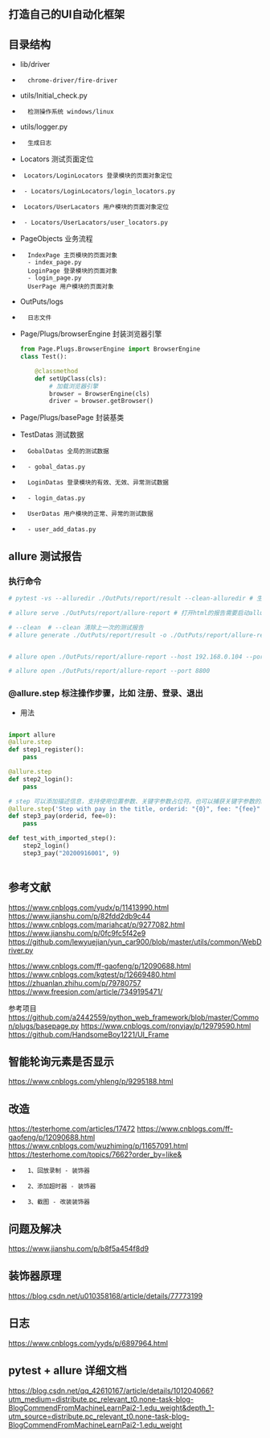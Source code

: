 ## 打造自己的UI自动化框架

## 目录结构
+   lib/driver 
+       chrome-driver/fire-driver
+   utils/Initial_check.py 
+       检测操作系统 windows/linux
+   utils/logger.py
+       生成日志
+   Locators 测试页面定位
+      Locators/LoginLocators 登录模块的页面对象定位
+      - Locators/LoginLocators/login_locators.py
+      Locators/UserLacators 用户模块的页面对象定位
+      - Locators/UserLacators/user_locators.py
+   PageObjects 业务流程
+       IndexPage 主页模块的页面对象
        - index_page.py
        LoginPage 登录模块的页面对象
        - login_page.py
        UserPage 用户模块的页面对象
+   OutPuts/logs
+       日志文件
+   Page/Plugs/browserEngine 封装浏览器引擎
    ```python
    from Page.Plugs.BrowserEngine import BrowserEngine
    class Test():

        @classmethod
        def setUpClass(cls):
            # 加载浏览器引擎
            browser = BrowserEngine(cls)
            driver = browser.getBrowser()
    ```
    
+   Page/Plugs/basePage 封装基类
+   TestDatas 测试数据
+       GobalDatas 全局的测试数据
+       - gobal_datas.py
+       LoginDatas 登录模块的有效、无效、异常测试数据
+       - login_datas.py
+       UserDatas 用户模块的正常、异常的测试数据
+       - user_add_datas.py

## allure 测试报告
### 执行命令
```python
# pytest -vs --alluredir ./OutPuts/report/result --clean-alluredir # 生成原始文件，不能打开html报告

# allure serve ./OutPuts/report/allure-report # 打开html的报告需要启动allure服务

# --clean  # --clean 清除上一次的测试报告
# allure generate ./OutPuts/report/result -o ./OutPuts/report/allure-report -c


# allure open ./OutPuts/report/allure-report --host 192.168.0.104 --port 8800  # 打开报告

# allure open ./OutPuts/report/allure-report --port 8800

```
### @allure.step 标注操作步骤，比如 注册、登录、退出
+   用法

```python

import allure
@allure.step
def step1_register():
    pass

@allure.step
def step2_login():
    pass

# step 可以添加描述信息，支持使用位置参数、关键字参数占位符。也可以捕获关键字参数的默认值
@allure.step('Step with pay in the title, orderid: "{0}", fee: "{fee}"')
def step3_pay(orderid, fee=0):
    pass

def test_with_imported_step():
    step2_login()
    step3_pay("20200916001", 9)



```


## 参考文献
https://www.cnblogs.com/yudx/p/11413990.html
https://www.jianshu.com/p/82fdd2db9c44
https://www.cnblogs.com/mariahcat/p/9277082.html
https://www.jianshu.com/p/0fc9fc5f42e9
https://github.com/lewyuejian/yun_car900/blob/master/utils/common/WebDriver.py


https://www.cnblogs.com/ff-gaofeng/p/12090688.html
https://www.cnblogs.com/kgtest/p/12669480.html
https://zhuanlan.zhihu.com/p/79780757
https://www.freesion.com/article/7349195471/

参考项目 https://github.com/a2442559/python_web_framework/blob/master/Common/plugs/basepage.py
https://www.cnblogs.com/ronyjay/p/12979590.html
https://github.com/HandsomeBoy1221/UI_Frame

## 智能轮询元素是否显示
https://www.cnblogs.com/yhleng/p/9295188.html
## 改造
https://testerhome.com/articles/17472
https://www.cnblogs.com/ff-gaofeng/p/12090688.html
https://www.cnblogs.com/wuzhiming/p/11657091.html
https://testerhome.com/topics/7662?order_by=like&

+       1、回放录制 - 装饰器
+       2、添加超时器 - 装饰器
+       3、截图 - 改装装饰器

## 问题及解决
https://www.jianshu.com/p/b8f5a454f8d9

## 装饰器原理
https://blog.csdn.net/u010358168/article/details/77773199

## 日志
https://www.cnblogs.com/yyds/p/6897964.html

## pytest + allure 详细文档
https://blog.csdn.net/qq_42610167/article/details/101204066?utm_medium=distribute.pc_relevant_t0.none-task-blog-BlogCommendFromMachineLearnPai2-1.edu_weight&depth_1-utm_source=distribute.pc_relevant_t0.none-task-blog-BlogCommendFromMachineLearnPai2-1.edu_weight